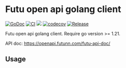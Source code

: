# Futu open api golang client

[![GoDoc](https://pkg.go.dev/badge/github.com/hyperjiang/futu)](https://pkg.go.dev/github.com/hyperjiang/futu)
[![CI](https://github.com/hyperjiang/futu/actions/workflows/ci.yml/badge.svg?branch=main)](https://github.com/hyperjiang/futu/actions/workflows/ci.yml)
[![](https://goreportcard.com/badge/github.com/hyperjiang/futu)](https://goreportcard.com/report/github.com/hyperjiang/futu)
[![codecov](https://codecov.io/gh/hyperjiang/futu/branch/main/graph/badge.svg)](https://codecov.io/gh/hyperjiang/futu)
[![Release](https://img.shields.io/github/release/hyperjiang/futu.svg)](https://github.com/hyperjiang/futu/releases)

Futu open api golang client. Require go version >= 1.21.

API doc: https://openapi.futunn.com/futu-api-doc/

## Usage

